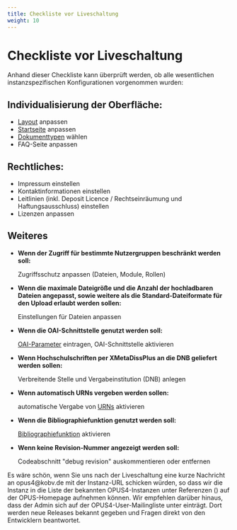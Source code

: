 ```yaml
---
title: Checkliste vor Liveschaltung
weight: 10
---
```


# Checkliste vor Liveschaltung

Anhand dieser Checkliste kann überprüft werden, ob alle wesentlichen instanzspezifischen Konfigurationen vorgenommen
wurden:

## Individualisierung der Oberfläche:

* [Layout](layout.html) anpassen
* [Startseite](startpage.html) anpassen
* [Dokumenttypen](../config/doctype.html) wählen
* FAQ-Seite anpassen

## Rechtliches:

* Impressum einstellen
* Kontaktinformationen einstellen
* Leitlinien (inkl. Deposit Licence / Rechtseinräumung und Haftungsausschluss) einstellen
* Lizenzen anpassen

## Weiteres

* **Wenn der Zugriff für bestimmte Nutzergruppen beschränkt werden soll:**

  Zugriffsschutz anpassen (Dateien, Module, Rollen)

* **Wenn die maximale Dateigröße und die Anzahl der hochladbaren Dateien angepasst, sowie weitere als die
  Standard-Dateiformate für den Upload erlaubt werden sollen:**

  Einstellungen für Dateien anpassen

* **Wenn die OAI-Schnittstelle genutzt werden soll:**

  [OAI-Parameter](../config/configini.html#oai-export) eintragen, OAI-Schnittstelle aktivieren

* **Wenn Hochschulschriften per XMetaDissPlus an die DNB geliefert werden sollen:**

  Verbreitende Stelle und Vergabeinstitution (DNB) anlegen

* **Wenn automatisch URNs vergeben werden sollen:**

  automatische Vergabe von [URNs](../config/urn.html) aktivieren

* **Wenn die Bibliographiefunktion genutzt werden soll:**

  [Bibliographiefunktion](../config/configini.html#bibliographiefunktion) aktivieren

* **Wenn keine Revision-Nummer angezeigt werden soll:**

  Codeabschnitt "debug revision" auskommentieren oder entfernen

<p class="info" markdown="1">
Es wäre schön, wenn Sie uns nach der Liveschaltung eine kurze Nachricht an opus4@kobv.de mit der
Instanz-URL schicken würden, so dass wir die Instanz in die Liste der bekannten OPUS4-Instanzen
unter Referenzen (<http://www.kobv.de/opus4/referenzen/>) auf der OPUS-Homepage aufnehmen können.
Wir empfehlen darüber hinaus, dass der Admin sich auf der OPUS4-User-Mailingliste unter
<http://listserv.zib.de/mailman/listinfo/kobv-opus-tester> einträgt. Dort werden neue
Releases bekannt gegeben und Fragen direkt von den Entwicklern beantwortet.
</p>

